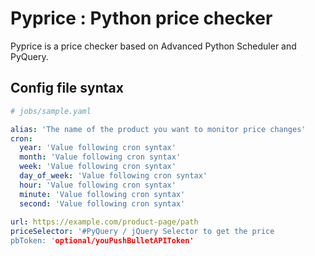 # Pyprice : Python price checker

Pyprice is a price checker based on Advanced Python Scheduler and PyQuery.

## Config file syntax

```yaml
# jobs/sample.yaml

alias: 'The name of the product you want to monitor price changes'
cron:
  year: 'Value following cron syntax'
  month: 'Value following cron syntax'
  week: 'Value following cron syntax'
  day_of_week: 'Value following cron syntax'
  hour: 'Value following cron syntax'
  minute: 'Value following cron syntax'
  second: 'Value following cron syntax'
  
url: https://example.com/product-page/path
priceSelector: '#PyQuery / jQuery Selector to get the price
pbToken: 'optional/youPushBulletAPIToken'
```

